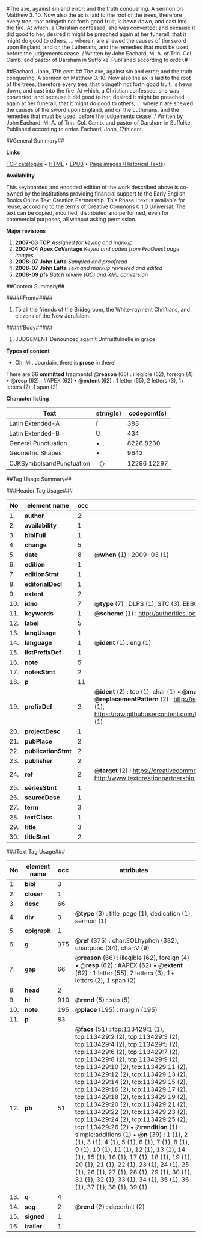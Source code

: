 #The axe, against sin and error; and the truth conquering. A sermon on Matthew 3. 10. Now also the ax is laid to the root of the trees, therefore every tree, that bringeth not forth good fruit, is hewn down, and cast into the fire. At which, a Christian confessed, she was converted; and because it did good to her, desired it might be preached again at her funerall, that it might do good to others, ... wherein are shewed the causes of the sword upon England, and on the Lutherans, and the remedies that must be used, before the judgements cease. / Written by John Eachard, M. A. of Trin. Col. Camb. and pastor of Darsham in Suffolke. Published according to order.#

##Eachard, John, 17th cent.##
The axe, against sin and error; and the truth conquering. A sermon on Matthew 3. 10. Now also the ax is laid to the root of the trees, therefore every tree, that bringeth not forth good fruit, is hewn down, and cast into the fire. At which, a Christian confessed, she was converted; and because it did good to her, desired it might be preached again at her funerall, that it might do good to others, ... wherein are shewed the causes of the sword upon England, and on the Lutherans, and the remedies that must be used, before the judgements cease. / Written by John Eachard, M. A. of Trin. Col. Camb. and pastor of Darsham in Suffolke. Published according to order.
Eachard, John, 17th cent.

##General Summary##

**Links**

[TCP catalogue](http://www.ota.ox.ac.uk/tcp/)  • 
[HTML](http://tei.it.ox.ac.uk/tcp/Texts-HTML/free/A84/A84337.html)  • 
[EPUB](http://tei.it.ox.ac.uk/tcp/Texts-EPUB/free/A84/A84337.epub) • 
[Page images (Historical Texts)](https://data.historicaltexts.jisc.ac.uk/view?pubId=eebo-99861297e&pageId=eebo-99861297e-113429-1)

**Availability**

This keyboarded and encoded edition of the
	       work described above is co-owned by the institutions
	       providing financial support to the Early English Books
	       Online Text Creation Partnership. This Phase I text is
	       available for reuse, according to the terms of Creative
	       Commons 0 1.0 Universal. The text can be copied,
	       modified, distributed and performed, even for
	       commercial purposes, all without asking permission.

**Major revisions**

1. __2007-03__ __TCP__ *Assigned for keying and markup*
1. __2007-04__ __Apex CoVantage__ *Keyed and coded from ProQuest page images*
1. __2008-07__ __John Latta__ *Sampled and proofread*
1. __2008-07__ __John Latta__ *Text and markup reviewed and edited*
1. __2008-09__ __pfs__ *Batch review (QC) and XML conversion*

##Content Summary##

#####Front#####

1. To all the friends of the Bridegroom, the White-rayment Chriſtians, and citizens of the New Jeruſalem.

#####Body#####

1. JUDGEMENT Denounced againſt Unfruitfulneſſe in grace.

**Types of content**

  * Oh, Mr. Jourdain, there is **prose** in there!

There are 66 **ommitted** fragments! 
 @__reason__ (66) : illegible (62), foreign (4)  •  @__resp__ (62) : #APEX (62)  •  @__extent__ (62) : 1 letter (55), 2 letters (3), 1+ letters (2), 1 span (2)

**Character listing**


|Text|string(s)|codepoint(s)|
|---|---|---|
|Latin Extended-A|ſ|383|
|Latin Extended-B|Ʋ|434|
|General Punctuation|•…|8226 8230|
|Geometric Shapes|▪|9642|
|CJKSymbolsandPunctuation|〈〉|12296 12297|

##Tag Usage Summary##

###Header Tag Usage###

|No|element name|occ|attributes|
|---|---|---|---|
|1.|__author__|2||
|2.|__availability__|1||
|3.|__biblFull__|1||
|4.|__change__|5||
|5.|__date__|8| @__when__ (1) : 2009-03 (1)|
|6.|__edition__|1||
|7.|__editionStmt__|1||
|8.|__editorialDecl__|1||
|9.|__extent__|2||
|10.|__idno__|7| @__type__ (7) : DLPS (1), STC (3), EEBO-CITATION (1), PROQUEST (1), VID (1)|
|11.|__keywords__|1| @__scheme__ (1) : http://authorities.loc.gov/ (1)|
|12.|__label__|5||
|13.|__langUsage__|1||
|14.|__language__|1| @__ident__ (1) : eng (1)|
|15.|__listPrefixDef__|1||
|16.|__note__|5||
|17.|__notesStmt__|2||
|18.|__p__|11||
|19.|__prefixDef__|2| @__ident__ (2) : tcp (1), char (1)  •  @__matchPattern__ (2) : ([0-9\-]+):([0-9IVX]+) (1), (.+) (1)  •  @__replacementPattern__ (2) : http://eebo.chadwyck.com/downloadtiff?vid=$1&page=$2 (1), https://raw.githubusercontent.com/textcreationpartnership/Texts/master/tcpchars.xml#$1 (1)|
|20.|__projectDesc__|1||
|21.|__pubPlace__|2||
|22.|__publicationStmt__|2||
|23.|__publisher__|2||
|24.|__ref__|2| @__target__ (2) : https://creativecommons.org/publicdomain/zero/1.0/ (1), http://www.textcreationpartnership.org/docs/. (1)|
|25.|__seriesStmt__|1||
|26.|__sourceDesc__|1||
|27.|__term__|3||
|28.|__textClass__|1||
|29.|__title__|3||
|30.|__titleStmt__|2||


###Text Tag Usage###

|No|element name|occ|attributes|
|---|---|---|---|
|1.|__bibl__|3||
|2.|__closer__|1||
|3.|__desc__|66||
|4.|__div__|3| @__type__ (3) : title_page (1), dedication (1), sermon (1)|
|5.|__epigraph__|1||
|6.|__g__|375| @__ref__ (375) : char:EOLhyphen (332), char:punc (34), char:V (9)|
|7.|__gap__|66| @__reason__ (66) : illegible (62), foreign (4)  •  @__resp__ (62) : #APEX (62)  •  @__extent__ (62) : 1 letter (55), 2 letters (3), 1+ letters (2), 1 span (2)|
|8.|__head__|2||
|9.|__hi__|910| @__rend__ (5) : sup (5)|
|10.|__note__|195| @__place__ (195) : margin (195)|
|11.|__p__|83||
|12.|__pb__|51| @__facs__ (51) : tcp:113429:1 (1), tcp:113429:2 (2), tcp:113429:3 (2), tcp:113429:4 (2), tcp:113429:5 (2), tcp:113429:6 (2), tcp:113429:7 (2), tcp:113429:8 (2), tcp:113429:9 (2), tcp:113429:10 (2), tcp:113429:11 (2), tcp:113429:12 (2), tcp:113429:13 (2), tcp:113429:14 (2), tcp:113429:15 (2), tcp:113429:16 (2), tcp:113429:17 (2), tcp:113429:18 (2), tcp:113429:19 (2), tcp:113429:20 (2), tcp:113429:21 (2), tcp:113429:22 (2), tcp:113429:23 (2), tcp:113429:24 (2), tcp:113429:25 (2), tcp:113429:26 (2)  •  @__rendition__ (1) : simple:additions (1)  •  @__n__ (39) : 1 (1), 2 (1), 3 (1), 4 (1), 5 (1), 6 (1), 7 (1), 8 (1), 9 (1), 10 (1), 11 (1), 12 (1), 13 (1), 14 (1), 15 (1), 16 (1), 17 (1), 18 (1), 19 (1), 20 (1), 21 (1), 22 (1), 23 (1), 24 (1), 25 (1), 26 (1), 27 (1), 28 (1), 29 (1), 30 (1), 31 (1), 32 (1), 33 (1), 34 (1), 35 (1), 36 (1), 37 (1), 38 (1), 39 (1)|
|13.|__q__|4||
|14.|__seg__|2| @__rend__ (2) : decorInit (2)|
|15.|__signed__|1||
|16.|__trailer__|1||
